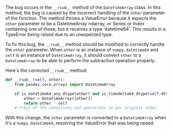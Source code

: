 The bug occurs in the `__rsub__` method of the `DatetimeArray` class. In this method, the bug is caused by the incorrect handling of the `other` parameter of the function. The method throws a ValueError because it expects the `other` parameter to be a DatetimeArray ndarray, or Series or Index containing one of those, but it receives a type 'datetime64'. This results in a TypeError being raised due to an unexpected type.

To fix this bug, the `__rsub__` method should be modified to correctly handle the `other` parameter. When `other` is an instance of `numpy.datetime64` and `self` is an instance of `DatetimeArray`, it should convert `other` to a `DatetimeArray` to be able to perform the subtraction operation properly. 

Here's the corrected `__rsub__` method:

```python
def __rsub__(self, other):
    from pandas.core.arrays import DatetimeArray

    if is_datetime64_any_dtype(other) and is_timedelta64_dtype(self.dtype):
        other = DatetimeArray([other])
        return other - self
    # (rest of the conditions and operations as per original code)
```

With this change, the `other` parameter is converted to a `DatetimeArray` when it's a `numpy.datetime64`, resolving the ValueError that was being raised.